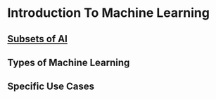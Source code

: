 # Introduction To Machine Learning

## [Subsets of AI](1_Subsets_of_AI.md)


## Types of Machine Learning


## Specific Use Cases
